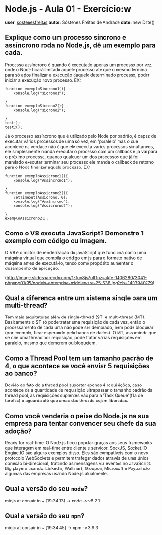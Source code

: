 # Node.js - Aula 01 - Exercício:w
**user:** [sostenesfreitas](https://github.com/sostenesfreitas)
**autor:** Sóstenes Freitas de Andrade
**date:** new Date()

## Explique como um processo síncrono e assíncrono roda no Node.js, dê um exemplo para cada.
Processo assíncrono é quando é executado apenas um processo por vez, onde o Node ficará limitado aquele processo ate que o mesmo termina, para só aṕos finalizar a execução daquele determinado processo, poder iniciar a execução novo processo.
EX:
```
function exemploSincrono1(){
    console.log("sicrono1");

}
function exemploSicrono2(){
    console.log("sicrono2");

}
test();
test2();
```

Já o processo assíncrono que é utilizado pelo Node por padrão, é capaz de executar vários processos de uma só vez, em 'paralelo'
mas o que acontece na verdade não é que ele executa varios processos simultaneos, ele simplesmente manda executar o processo com um callback e já vai para o próximo processo, quando qualquer um dos processos que já foi mandado executar terminar seu processo ele manda o callback de retorno para o Node finalizar aquele processo. 
EX:
```
function exemploAssicrono1(){
    console.log("Assíncrono1");

}
function exemploAssicrono2(){
    setTimeout(Assicrono, 0);
    console.log("Assíncrono");
    console.log("Assicronoo2");

}
exemploAssicrono2();
```

## Como o V8 executa JavaScript? Demonstre 1 exemplo com código ou imagem.
O V8 é o motor de renderização do javaScript que funcioná como uma máquina virtual que compila o código em js para o formato nativo de máquina antes de executá-lo, tendo como propósito aumentar o desempenho da aplicação.

(http://image.slidesharecdn.com/15fuv8js7ulf1nzuakfe-140628073041-phpapp01/95/nodejs-enterprise-middleware-25-638.jpg?cb=1403940779)

## Qual a diferença entre um sistema single para um multi-thread?
Tem mais arquiteturas além de single-thread (ST) e multi-thread (MT). Basicamente o ST só pode tratar uma requisição de cada vez, então o processamento de cada uma não pode ser demorado, nem pode bloquear (por exemplo, ficar esperando pelo banco de dados). O MT, assumindo que se crie uma thread por requisição, pode tratar várias requisições em paralelo, mesmo que demorem ou bloqueiem.

## Como a Thread Pool tem um tamanho padrão de 4, o que acontece se você enviar 5 requisições ao banco?
Devido ao fato de a thread pool suportar apenas 4 requisições, caso acontece de a quantidade de requisição ultrapassar o tamanho padrão da thread pool, as requisições suplentes vão para a 'Task Queue'(fila de tarefas) e aguarda até que umas das threads sejam liberadas.

## Como você venderia o peixe do Node.js na sua empresa para tentar convencer seu chefe da sua adoção?
Ready for real-time: O Node.js ficou popular graças aos seus frameworks que interagem em real-time entre cliente e servidor. SockJS, Socket.IO, Engine.IO são alguns exemplos disso. Eles são compatíveis com o novo protocolo WebSockets e permitem trafegar dados através de uma única conexão bi-direcional, tratando as mensagens via eventos no JavaScript.
Big players usando: LinkedIn, Wallmart, Groupon, Microsoft e Paypal são algumas das empresas usando Node.js atualmente.

## Qual a versão do seu `node`?
 miojo at corsair in ~ [19:34:13]
→ node -v
v6.2.1



## Qual a versão do seu `npm`?
miojo at corsair in ~ [19:34:45]
→ npm -v
3.9.3



```
```
```
```
